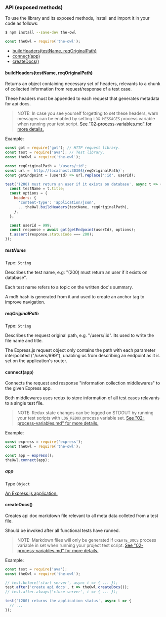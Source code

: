 ### API (exposed methods)

To use the library and its exposed methods, install and import it in your code as follows:

```sh
$ npm install --save-dev the-owl
```

```js
const theOwl = require('the-owl');
```

* [buildHeaders(testName, reqOriginalPath)](#build-headers)
* [connect(app)](#connect)
* [createDocs()](#create-docs)

#### buildHeaders(testName, reqOriginalPath) <a name="build-headers"></a>

Returns an object containing necessary set of headers, relevants to a chunk of collected information from request/response of a test case.

These headers must be appended to each request that generates metadata for api docs.

> NOTE: In case you see yourself forgetting to set these headers, warn messages can be enabled by setting `LOG_MESSAGES` process variable when running your test script. [See "02-process-variables.md" for more details.](./02-process-variables.md#log-messages)

Example:

```js
const got = require('got'); // HTTP request library.
const test = require('ava'); // Test library.
const theOwl = require('the-owl');

const reqOriginalPath = '/users/:id';
const url = `http://localhost:3030${reqOriginalPath}`;
const getEndpoint = (userId) => url.replace(':id', userId);

test('(200) must return an user if it exists on database', async t => {
  const testName = t.title;
  const options = {
    headers: {
      'content-type': 'application/json',
      ...theOwl.buildHeaders(testName, reqOriginalPath),
    },
  };

  const userId = 999;
  const response = await got(getEndpoint(userId), options);
  t.assert(response.statusCode === 200);
});
```

##### testName

Type: `String`

Describes the test name, e.g: "(200) must return an user if it exists on database".

Each test name refers to a topic on the written doc's summary.

A md5 hash is generated from it and used to create an anchor tag to improve navigation.

##### reqOriginalPath

Type: `String`

Describes the request original path, e.g. "/users/:id". Its used to write the file name and title.

The Express.js request object only contains the path with each parameter interpolated ("/users/999"), unabling us from describing an endpoint as it is set on the application's router.


#### connect(app) <a name="connect"></a>

Connects the request and response "information collection middlewares" to the given Express app.

Both middlewares uses redux to store information of all test cases relavants to a single test file.

> NOTE: Redux state changes can be logged on STDOUT by running your test scripts with `LOG_REDUX` process variable set. [See "02-process-variables.md" for more details.](./02-process-variables.md#log-redux)

Example:

```js
const express = require('express');
const theOwl = require('the-owl');

const app = express();
theOwl.connect(app);
```

##### app

Type `Object`

[An Express.js application.](https://expressjs.com/en/4x/api.html#express)


#### createDocs() <a name="create-docs"></a>

Creates api doc markdown file relevant to all meta data colleted from a test file.

Should be invoked after all functional tests have runned.

> NOTE: Markdown files will only be generated if `CREATE_DOCS` process variable in set when running your project test script. [See "02-process-variables.md" for more details.](./02-process-variables.md#create-docs)

Example:

```js
const test = require('ava');
const theOwl = require('the-owl');

// test.before('start server', async t => { ... });
test.after('create api docs', t => theOwl.createDocs());
// test.after.always('close server', t => { ... });

test('(200) returns the application status', async t => {
  // ...
});
```